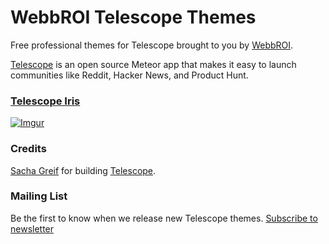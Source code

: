 WebbROI Telescope Themes
=========

Free professional themes for Telescope brought to you by [WebbROI](http://webbroi.com).

[Telescope](http://www.telescopeapp.org/) is an open source Meteor app that makes it easy to launch communities like Reddit, Hacker News, and Product Hunt.

### [Telescope Iris](https://github.com/WebbROI/telescope-themes/tree/master/telescope-theme-iris)

[![Imgur](http://i.imgur.com/QP3OaRm.png)](https://github.com/WebbROI/telescope-themes/tree/master/telescope-theme-iris)

### Credits

[Sacha Greif](https://github.com/SachaG) for building [Telescope](https://github.com/TelescopeJS/Telescope).

### Mailing List

Be the first to know when we release new Telescope themes. [Subscribe to newsletter](http://telescope-themes.meteor.com/)
